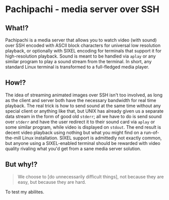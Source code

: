 Pachipachi - media server over SSH
==================================


What!?
------

Pachipachi is a media server that allows you to watch video (with sound) over SSH 
encoded with ASCII block characters for universal low resolution playback, or optionally
with SIXEL encoding for terminals that support it for high-resolution playback. Sound is
meant to be handled via `aplay` or any similar program to play a sound stream from the terminal.
In short, any standard Linux terminal is transformed to a full-fledged media player.


How!?
-----

The idea of streaming animated images over SSH isn't too involved, as long as the client and
server both have the necessary bandwidth for real time playback. The real trick is how to send
sound at the same time without any special client or anything like that, but UNIX has already
given us a separate data stream in the form of good old `stderr`; all we have to do is
send sound over `stderr` and have the user redirect it to their sound card via `aplay` or
some similar program, while video is displayed on `stdout`. The end result is decent
video playback using nothing but what you might find on a run-of-the-mill Linux installation.
SIXEL support is admittedly not exactly common, but anyone using a SIXEL-enabled terminal
should be rewarded with video quality rivaling what you'd get from a sane media server solution.


But why!?
---------

> We choose to [do unnecessarily difficult things], not because they are easy, but because they are hard.

To test my abilites.

